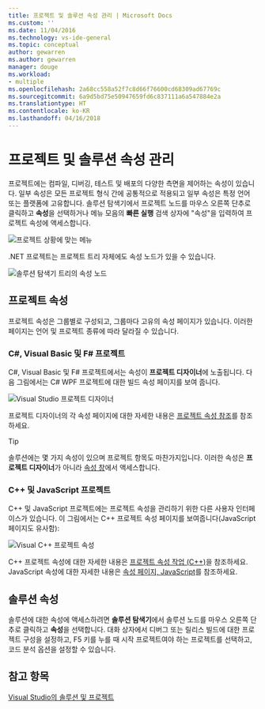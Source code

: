 ```yaml
---
title: 프로젝트 및 솔루션 속성 관리 | Microsoft Docs
ms.custom: ''
ms.date: 11/04/2016
ms.technology: vs-ide-general
ms.topic: conceptual
author: gewarren
ms.author: gewarren
manager: douge
ms.workload:
- multiple
ms.openlocfilehash: 2a68cc558a52f7c8d66f76600cd68309ad67769c
ms.sourcegitcommit: 6a9d5bd75e50947659fd6c837111a6a547884e2a
ms.translationtype: HT
ms.contentlocale: ko-KR
ms.lasthandoff: 04/16/2018
---
```

# <a name="managing-project-and-solution-properties"></a>프로젝트 및 솔루션 속성 관리

프로젝트에는 컴파일, 디버깅, 테스트 및 배포의 다양한 측면을 제어하는 속성이 있습니다. 일부 속성은 모든 프로젝트 형식 간에 공통적으로 적용되고 일부 속성은 특정 언어 또는 플랫폼에 고유합니다. 솔루션 탐색기에서 프로젝트 노드를 마우스 오른쪽 단추로 클릭하고 **속성**을 선택하거나 메뉴 모음의 **빠른 실행** 검색 상자에 "속성"을 입력하여 프로젝트 속성에 액세스합니다.

![프로젝트 상황에 맞는 메뉴](../ide/media/vs2015_proj_prop_menu.gif "vs2015_proj_prop_menu")

.NET 프로젝트는 프로젝트 트리 자체에도 속성 노드가 있을 수 있습니다.

![솔루션 탐색기 트리의 속성 노드](../ide/media/vs2015_props_se.png "VS2015_Props_SE")

## <a name="project-properties"></a>프로젝트 속성

프로젝트 속성은 그룹별로 구성되고, 그룹마다 고유의 속성 페이지가 있습니다. 이러한 페이지는 언어 및 프로젝트 종류에 따라 달라질 수 있습니다.

### <a name="c-visual-basic-and-f-projects"></a>C#, Visual Basic 및 F# 프로젝트

C#, Visual Basic 및 F# 프로젝트에서는 속성이 **프로젝트 디자이너**에 노출됩니다. 다음 그림에서는 C# WPF 프로젝트에 대한 빌드 속성 페이지를 보여 줍니다.

![Visual Studio 프로젝트 디자이너](../ide/media/vs2015_proppage_build.png "VS2015_PropPage_Build")

프로젝트 디자이너의 각 속성 페이지에 대한 자세한 내용은 [프로젝트 속성 참조](../ide/reference/project-properties-reference.md)를 참조하세요.

> [!TIP]
> 솔루션에는 몇 가지 속성이 있으며 프로젝트 항목도 마찬가지입니다. 이러한 속성은 **프로젝트 디자이너**가 아니라 [속성 창](../ide/reference/properties-window.md)에서 액세스합니다.

### <a name="c-and-javascript-projects"></a>C++ 및 JavaScript 프로젝트

C++ 및 JavaScript 프로젝트에는 프로젝트 속성을 관리하기 위한 다른 사용자 인터페이스가 있습니다. 이 그림에서는 C++ 프로젝트 속성 페이지를 보여줍니다(JavaScript 페이지도 유사함):

![Visual C&#43;&#43; 프로젝트 속성](../ide/media/vs2015_projprops_cpp.png "VS2015_ProjProps_cpp")

C++ 프로젝트 속성에 대한 자세한 내용은 [프로젝트 속성 작업 (C++)](/cpp/ide/working-with-project-properties)을 참조하세요. JavaScript 속성에 대한 자세한 내용은 [속성 페이지, JavaScript](../ide/reference/property-pages-javascript.md)를 참조하세요.

## <a name="solution-properties"></a>솔루션 속성

솔루션에 대한 속성에 액세스하려면 **솔루션 탐색기**에서 솔루션 노드를 마우스 오른쪽 단추로 클릭하고 **속성**을 선택합니다. 대화 상자에서 디버그 또는 릴리스 빌드에 대한 프로젝트 구성을 설정하고, F5 키를 누를 때 시작 프로젝트여야 하는 프로젝트를 선택하고, 코드 분석 옵션을 설정할 수 있습니다.

## <a name="see-also"></a>참고 항목

[Visual Studio의 솔루션 및 프로젝트](../ide/solutions-and-projects-in-visual-studio.md)
